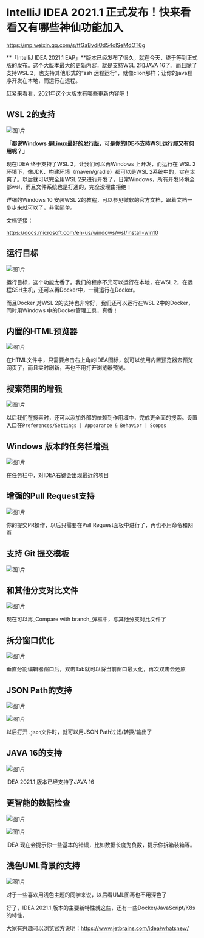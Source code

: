 
# IntelliJ IDEA 2021.1 正式发布！快来看看又有哪些神仙功能加入

https://mp.weixin.qq.com/s/ffGaBvdiOd54olSeMdOT6g

**「IntelliJ IDEA 2021.1 EAP」**版本已经发布了很久，就在今天，终于等到正式版的发布。这个大版本最大的更新内容，就是支持WSL 2和JAVA 16了。而且除了支持WSL 2，也支持其他形式的“ssh 远程运行”，就像clion那样；让你的java程序开发在本地，而运行在远程。

赶紧来看看，2021年这个大版本有哪些更新内容吧！

## WSL 2的支持

![图1片](https://mmbiz.qpic.cn/mmbiz_png/QCu849YTaINUxy0PY24SDJF0jztOVBcPXD62BKZWffOqNHgVMGO8aWucB8WETQbOzGvb0zCQCYLpauHrXWySOg/640?wx_fmt=png&tp=webp&wxfrom=5&wx_lazy=1&wx_co=1)

**「都说Windows 是Linux最好的发行版，可是你的IDE不支持WSL运行那又有何用呢？」**

现在IDEA 终于支持了WSL 2，让我们可以再Windows 上开发，而运行在 WSL 2环境下，像JDK、构建环境（maven/gradle）都可以是WSL 2系统中的，实在太爽了。以后就可以完全用WSL 2来进行开发了，日常Windows，所有开发环境全部wsl，而且文件系统也是打通的，完全没理由拒绝！

详细的Windows 10 安装WSL 2的教程，可以参见微软的官方文档，跟着文档一步步来就可以了，非常简单。

文档链接：

https://docs.microsoft.com/en-us/windows/wsl/install-win10

## 运行目标

![图1片](https://mmbiz.qpic.cn/mmbiz_gif/QCu849YTaINUxy0PY24SDJF0jztOVBcPJMCKYXGNoibEhWOCrCbQs5EJ9VJHVyrJ80nAbSqicyyuBqqBHjNCu5iaA/640?wx_fmt=gif&tp=webp&wxfrom=5&wx_lazy=1)

运行目标，这个功能太香了。我们的程序不光可以运行在本地，在WSL 2，在远程SSH主机，还可以再Docker中，一键运行在Docker。

而且Docker 对WSL 2的支持也非常好，我们还可以运行在WSL 2中的Docker，同时用Windows 中的Docker管理工具，真香！

## 内置的HTML预览器

![图1片](https://mmbiz.qpic.cn/mmbiz_gif/QCu849YTaINUxy0PY24SDJF0jztOVBcP5D2Qs4VBFMW8J88PicmMeVnXYv4AzLjw7dWMSoZXtCWG7ViatKR10Arw/640?wx_fmt=gif&tp=webp&wxfrom=5&wx_lazy=1)

在HTML文件中，只需要点击右上角的IDEA图标，就可以使用内置预览器去预览网页了，而且实时刷新，再也不用打开浏览器预览。

## 搜索范围的增强

![图1片](https://mmbiz.qpic.cn/mmbiz_png/QCu849YTaINUxy0PY24SDJF0jztOVBcPPJo2lyNMEdQVs2IhIM1iaQhgIbYiasTyeZufxZhEvgoBNULk88Khyurw/640?wx_fmt=png&tp=webp&wxfrom=5&wx_lazy=1&wx_co=1)



以后我们在搜索时，还可以添加外部的依赖到作用域中，完成更全面的搜索。设置入口在`Preferences/Settings | Appearance & Behavior | Scopes`

## Windows 版本的任务栏增强

![图1片](https://mmbiz.qpic.cn/mmbiz_png/QCu849YTaINUxy0PY24SDJF0jztOVBcPmiaMYUaia2m1XgH1DIErRrsngUBh9iaMMuqQQZMribDNlXN1WGR61yEzPQ/640?wx_fmt=png&tp=webp&wxfrom=5&wx_lazy=1&wx_co=1)



在任务栏中，对IDEA右键会出现最近的项目

## 增强的Pull Request支持

![图1片](https://mmbiz.qpic.cn/mmbiz_png/JdLkEI9sZfdbW0ygzcM0ZoG0JVPLpKnPIKSU1HTEyjYMaUxRLkm1s8POsGFVjWOgGOYYW7t9DZFr4paGdI6MYg/640?wx_fmt=png&tp=webp&wxfrom=5&wx_lazy=1&wx_co=1)



你的提交PR操作，以后只需要在Pull Request面板中进行了，再也不用命令和网页

## 支持 Git 提交模板

![图1片](https://mmbiz.qpic.cn/mmbiz_gif/QCu849YTaINUxy0PY24SDJF0jztOVBcPWoz5WMQkTfBGW5PdqMn8gVWs4K7qhJ3zZMojIxBvYa6icy8mdfN6jrw/640?wx_fmt=gif&tp=webp&wxfrom=5&wx_lazy=1)



## 和其他分支对比文件

![图1片](https://mmbiz.qpic.cn/mmbiz_png/QCu849YTaINUxy0PY24SDJF0jztOVBcPtNU8U0w8NawtuNEAkUPYAVJt3yotpaYshLrAPpPGT0waLeHCqSY9MA/640?wx_fmt=png&tp=webp&wxfrom=5&wx_lazy=1&wx_co=1)



现在可以再\_Compare with branch\_弹框中，与其他分支对比文件了

## 拆分窗口优化

![图1片](https://mmbiz.qpic.cn/mmbiz_gif/QCu849YTaINUxy0PY24SDJF0jztOVBcP986tH6iam7urVAj4ccROaEAeI3Mk423RBf9ssNibGhov8g9lzn7nhpQA/640?wx_fmt=gif&tp=webp&wxfrom=5&wx_lazy=1)

垂直分割编辑器窗口后，双击Tab就可以将当前窗口最大化，再次双击会还原

## JSON Path的支持

![图1片](https://mmbiz.qpic.cn/mmbiz_png/QCu849YTaINUxy0PY24SDJF0jztOVBcPG7fbuiaMl2aiawBA6HmtZcLeRa9pbnR80GLaCVOqxwpHOnVAI6bLBQ7Q/640?wx_fmt=png&tp=webp&wxfrom=5&wx_lazy=1&wx_co=1)

![图1片](https://mmbiz.qpic.cn/mmbiz_png/QCu849YTaINUxy0PY24SDJF0jztOVBcP9uYUNBp9NV88VQNWM1sNzBibMzTPXuNEkaO7NesCKgqicJ5NjEAwlhYg/640?wx_fmt=png&tp=webp&wxfrom=5&wx_lazy=1&wx_co=1)

以后打开`.json`文件时，就可以用JSON Path过滤/转换/输出了

## JAVA 16的支持

![图1片](https://mmbiz.qpic.cn/mmbiz_png/QCu849YTaINUxy0PY24SDJF0jztOVBcPd2gSnnV2HMPGJ8rLEslywYjfglTgKLFmV2q7oW7vmvQYKYUqVCbs1g/640?wx_fmt=png&tp=webp&wxfrom=5&wx_lazy=1&wx_co=1)

IDEA 2021.1 版本已经支持了JAVA 16

## 更智能的数据检查

![图1片](https://mmbiz.qpic.cn/mmbiz_png/QCu849YTaINUxy0PY24SDJF0jztOVBcPWb3nneU2DTzmIVu87Ml5kZerXc9acPf3axK4L1lTKL5CWnxB4ticvnQ/640?wx_fmt=png&tp=webp&wxfrom=5&wx_lazy=1&wx_co=1)

![图1片](https://mmbiz.qpic.cn/mmbiz_png/QCu849YTaINUxy0PY24SDJF0jztOVBcPUx9757sU2oEBE8OG9RryeD0ZkUH3sftXibcDIRotxQjnf5qGRvJzlYw/640?wx_fmt=png&tp=webp&wxfrom=5&wx_lazy=1&wx_co=1)

IDEA 现在会提示你一些基本的错误，比如数据长度为负数，提示你拆箱装箱等。

## 浅色UML背景的支持

![图1片](https://mmbiz.qpic.cn/mmbiz_png/QCu849YTaINUxy0PY24SDJF0jztOVBcP9RVoVElWwA4Ybm0IwR0KSQBR7L72ZoCKRrruDkHFVce7oakHO47GDQ/640?wx_fmt=png&tp=webp&wxfrom=5&wx_lazy=1&wx_co=1)

对于一些喜欢用浅色主题的同学来说，以后看UML图再也不用深色了

好了，IDEA 2021.1 版本的主要新特性就这些，还有一些Docker/JavaScript/K8s的特性，

大家有兴趣可以浏览官方说明：https://www.jetbrains.com/idea/whatsnew/

